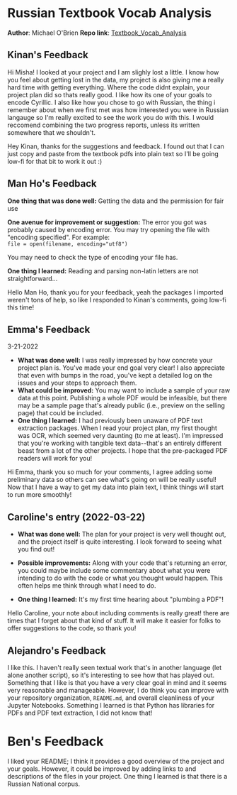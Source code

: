 # Russian Textbook Vocab Analysis
**Author**: Michael O'Brien
**Repo link**: [Textbook_Vocab_Analysis](https://github.com/Data-Science-for-Linguists-2022/Textbook_Vocab_Analysis)

## Kinan's Feedback
Hi Misha! I looked at your project and I am slighly lost a little. I know how you feel about getting lost in the data, my project is also giving me a really hard time with getting everything. Where the code didnt explain, your project plan did so thats really good. I like how its one of your goals to encode Cyrillic. I also like how you chose to go with Russian, the  thing i remember about when we first met was how interested you were in Russian langauge so I'm really excited to see the work you do with this. I would reccomend combining the two progress reports, unless its written somewhere that we shouldn't.

Hey Kinan, thanks for the suggestions and feedback. I found out that I can just copy and paste from the textbook pdfs into plain text so I'll be going low-fi for that bit to work it out :)

## Man Ho's Feedback

**One thing that was done well:** Getting the data and the permission for fair use

**One avenue for improvement or suggestion:** The error you got was probably caused by encoding error. You may try opening the file with "encoding specified". For example:  
`file = open(filename, encoding="utf8")`

You may need to check the type of encoding your file has.

**One thing I learned:** Reading and parsing non-latin letters are not straightforward...

Hello Man Ho, thank you for your feedback, yeah the packages I imported weren't tons of help, so like I responded to Kinan's comments, going low-fi this time!

## Emma's Feedback
3-21-2022
- **What was done well:** I was really impressed by how concrete your project plan is.  You've made your end goal very clear! I also appreciate that even with bumps in the road, you've kept a detailed log on the issues and your steps to approach them.
- **What could be improved:** You may want to include a sample of your raw data at this point.  Publishing a whole PDF would be infeasible, but there may be a sample page that's already public (i.e., preview on the selling page) that could be included.
- **One thing I learned:** I had previously been unaware of PDF text extraction packages.  When I read your project plan, my first thought was OCR, which seemed very daunting (to me at least). I'm impressed that you're working with tangible text data--that's an entirely different beast from a lot of the other projects. I hope that the pre-packaged PDF readers will work for you!

Hi Emma, thank you so much for your comments, I agree adding some preliminary data so others can see what's going on will be really useful! Now that I have a way to get my data into plain text, I think things will start to run more smoothly!

## Caroline's entry (2022-03-22)

- **What was done well:** The plan for your project is very well thought out, and the project itself is quite interesting. I look forward to seeing what you find out!

- **Possible improvements:** Along with your code that's returning an error, you could maybe include some commentary about what you were intending to do with the code or what you thought would happen. This often helps me think through what I need to do.

- **One thing I learned:** It's my first time hearing about "plumbing a PDF"!

Hello Caroline, your note about including comments is really great! there are times that I forget about that kind of stuff. It will make it easier for folks to offer suggestions to the code, so thank you!

## Alejandro's Feedback
I like this. I haven't really seen textual work that's in another language (let alone another script), so it's interesting to see how that has played out. Something that I like is that you have a very clear goal in mind and it seems very reasonable and manageable. However, I do think you can improve with your repository organization, `README.md`, and overall cleanliness of your Jupyter Notebooks. Something I learned is that Python has libraries for PDFs and PDF text extraction, I did not know that!

# Ben's Feedback
I liked your README; I think it provides a good overview of the project and your goals.
However, it could be improved by adding links to and descriptions of the files in your project.
One thing I learned is that there is a Russian National corpus.
